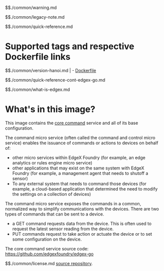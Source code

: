 $$./common/warning.md

$$./common/legacy-note.md

$$./common/quick-reference.md

# Supported tags and respective Dockerfile links

$$./common/version-hanoi.md |
        - [Dockerfile](https://github.com/edgexfoundry/edgex-go/blob/hanoi/cmd/core-command/Dockerfile)

$$./common/quick-reference-cont-edgex-go.md

$$./common/what-is-edgex.md

# What's in this image?

This image contains the [core command](https://docs.edgexfoundry.org/1.3/microservices/core/command/Ch-Command/) service and all of its base configuration.

The command micro service (often called the command
and control micro service) enables the issuance of commands or actions to
devices on behalf of:

-   other micro services within EdgeX Foundry (for example, an edge
    analytics or rules engine micro service)
-   other applications that may exist on the same system with EdgeX
    Foundry (for example, a management agent that needs to
    shutoff a sensor)
-   To any external system that needs to command those devices (for
    example, a cloud-based application that determined the need to
    modify the settings on a collection of devices)

The command micro service exposes the commands in a common, normalized
way to simplify communications with the devices. There are two types of commands that can be sent to a device.

- a GET command requests data from the device.  This is often used to request the latest sensor reading from the device.
- PUT commands request to take action or actuate the device or to set some configuration on the device.

The core command service source code: https://github.com/edgexfoundry/edgex-go

$$./common/license.md
[source repository](https://github.com/edgexfoundry/edgex-go/blob/hanoi/cmd/core-command/Attribution.txt).